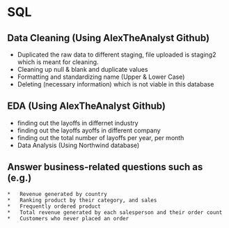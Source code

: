 # SQL 
<h2> Data Cleaning (Using AlexTheAnalyst Github)</h2>

  * Duplicated the raw data to different staging, file uploaded is staging2 which is meant for cleaning.
  * Cleaning up null & blank and duplicate values
  * Formatting and standardizing name (Upper & Lower Case)
  * Deleting (necessary information) which is not viable in this database
    
<h2> EDA (Using AlexTheAnalyst Github) </h2>

  *   finding out the layoffs in differnet industry
  *   finding out the layoffs ayoffs in different company
  *   finding out the total number of layoffs per year, per month
* Data Analysis (Using Northwind database)
  
<h2> Answer business-related questions such as (e.g.) </h2>

    *   Revenue generated by country
    *   Ranking product by their category, and sales
    *   Frequently ordered product
    *   Total revenue generated by each salesperson and their order count
    *   Customers who never placed an order
